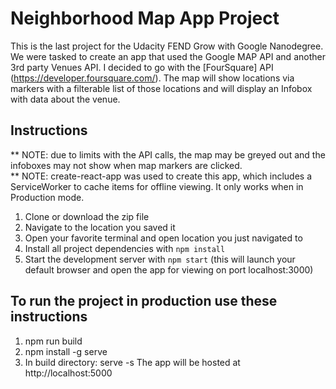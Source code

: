 # Neighborhood Map App Project

This is the last project for the Udacity FEND Grow with Google Nanodegree.
We were tasked to create an app that used the Google MAP API and another 3rd party Venues API. I decided to go with the [FourSquare] API (https://developer.foursquare.com/). The map will show locations via markers with a filterable list of those locations and will display an Infobox with data about the venue.


## Instructions

** NOTE: due to limits with the API calls, the map may be greyed out and the infoboxes may not show when map markers are clicked. </br>
** NOTE:  create-react-app was used to create this app, which includes a ServiceWorker to cache items for offline viewing.  It only works when in Production mode.</br>

1. Clone or download the zip file  
2. Navigate to the location you saved it 
3. Open your favorite terminal and open location you just navigated to
4. Install all project dependencies with `npm install`
5. Start the development server with `npm start` (this will launch your default browser and open the app for viewing on port localhost:3000)

## To run the project in production use these instructions
1. npm run build
2. npm install -g serve
3. In build directory: serve -s The app will be hosted at http://localhost:5000

